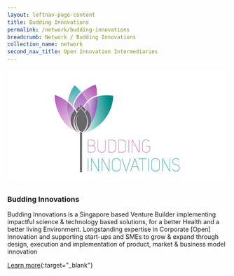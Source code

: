 ```yaml
---
layout: leftnav-page-content
title: Budding Innovations
permalink: /network/budding-innovations
breadcrumb: Network / Budding Innovations
collection_name: network
second_nav_title: Open Innovation Intermediaries
---
```

<div class="networklogo">
<a href="https://www.budinno.com">
<img src="/images/BI Logo.png" alt="1" style="width:569px;height:262px">
</a>
  </div>

<h3>Budding Innovations</h3> 
Budding Innovations is a Singapore based Venture Builder implementing impactful science & technology based solutions, for a better Health and a better living Environment. Longstanding expertise in Corporate [Open] Innovation and supporting start-ups and SMEs to grow & expand through design, execution and implementation of product, market & business model innovation

[Learn more](https://www.budinno.com){:target="_blank"}
